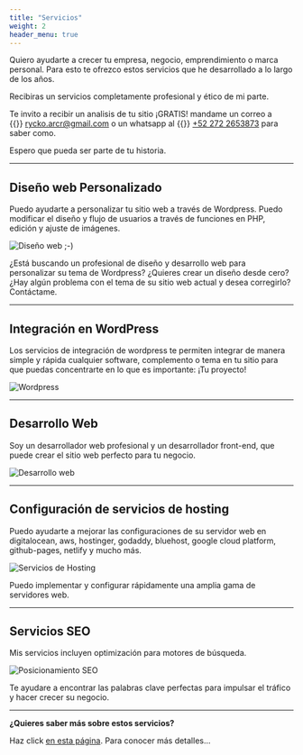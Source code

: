 ```yaml
---
title: "Servicios"
weight: 2
header_menu: true
---
```


Quiero ayudarte a crecer tu empresa, negocio, emprendimiento o marca personal. Para esto te ofrezco estos servicios que he desarrollado a lo largo de los años. 

Recibiras un servicios completamente profesional y ético de mi parte.

Te invito a recibir un analisis de tu sitio ¡GRATIS! mandame un correo a {{<icon class="fa fa-envelope">}}&nbsp;[rycko.arcr@gmail.com](mailto:rycko.arcr@gmail.com) o un whatsapp
 al {{<icon class="fa fa-whatsapp">}}&nbsp;[+52 272 2653873](http://wa.me/2722653873) para saber como.

Espero que pueda ser parte de tu historia. 

---

## Diseño web Personalizado

Puedo ayudarte a personalizar tu sitio web a través de Wordpress. Puedo modificar el diseño y flujo de usuarios a través de funciones en PHP, edición y ajuste de imágenes.

![Diseño web ;-)](images/Web-Design.png)

¿Está buscando un profesional de diseño y desarrollo web para personalizar su tema de Wordpress? ¿Quieres crear un diseño desde cero? ¿Hay algún problema con el tema de su sitio web actual y desea corregirlo? Contáctame.

---

## Integración en WordPress

Los servicios de integración de wordpress te permiten integrar de manera simple y rápida cualquier software, complemento o tema en tu sitio para que puedas concentrarte en lo que es importante: ¡Tu proyecto!

![Wordpress](images/Wordpress.png)


---

## Desarrollo Web

Soy un desarrollador web profesional y un desarrollador front-end, que puede crear el sitio web perfecto para tu negocio.

![Desarrollo web](images/Desarrollo-web.png)

---

## Configuración de servicios de hosting

Puedo ayudarte a mejorar las configuraciones de su servidor web en digitalocean, aws, hostinger, godaddy, bluehost, google cloud platform, github-pages, netlify y mucho más.

![Servicios de Hosting](images/Hosting.png)

Puedo implementar y configurar rápidamente una amplia gama de servidores web. 

---

## Servicios SEO

Mis servicios incluyen optimización para motores de búsqueda.

![Posicionamiento SEO](images/SEO.png)

Te ayudare a encontrar las palabras clave perfectas para impulsar el tráfico y hacer crecer su negocio.

---

**¿Quieres saber más sobre estos servicios?**

Haz click [en esta página](services). Para conocer más detalles...
